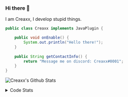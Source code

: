 ### Hi there 👋

I am Creaxx, I develop stupid things. 

```java
public class Creaxx implements JavaPlugin {

    public void onEnable() {
        System.out.println("Hello there!");
    }
    
    public String getContactInfo() {
        return "Message me on discord: Creaxx#0001";
    }
}
```

![Creaxx's Github Stats](https://github-readme-stats.vercel.app/api?username=CreaxxOG&show_icons=true&theme=dark&count_private=true)

<details>
  <summary>Code Stats</summary>

<!--START_SECTION:waka-->
![Code Time](http://img.shields.io/badge/Code%20Time-802%20hrs%2035%20mins-blue)

![Lines of code](https://img.shields.io/badge/From%20Hello%20World%20I%27ve%20Written-70%20Thousand%20lines%20of%20code-blue)

**🐱 My GitHub Data** 

> 🏆 310 Contributions in the Year 2022
 > 
> 📦 226.8 kB Used in GitHub's Storage 
 > 
> 🚫 Not Opted to Hire
 > 
> 📜 3 Public Repositories 
 > 
> 🔑 2 Private Repositories  
 > 
**I'm a Night 🦉** 

```text
🌞 Morning    6 commits      █░░░░░░░░░░░░░░░░░░░░░░░░   4.17% 
🌆 Daytime    53 commits     █████████░░░░░░░░░░░░░░░░   36.81% 
🌃 Evening    71 commits     ████████████░░░░░░░░░░░░░   49.31% 
🌙 Night      14 commits     ██░░░░░░░░░░░░░░░░░░░░░░░   9.72%

```
📅 **I'm Most Productive on Wednesday** 

```text
Monday       21 commits     ███░░░░░░░░░░░░░░░░░░░░░░   14.58% 
Tuesday      32 commits     █████░░░░░░░░░░░░░░░░░░░░   22.22% 
Wednesday    45 commits     ███████░░░░░░░░░░░░░░░░░░   31.25% 
Thursday     6 commits      █░░░░░░░░░░░░░░░░░░░░░░░░   4.17% 
Friday       9 commits      █░░░░░░░░░░░░░░░░░░░░░░░░   6.25% 
Saturday     18 commits     ███░░░░░░░░░░░░░░░░░░░░░░   12.5% 
Sunday       13 commits     ██░░░░░░░░░░░░░░░░░░░░░░░   9.03%

```


📊 **This Week I Spent My Time On** 

```text
💬 Programming Languages: 
Java                     24 hrs 35 mins      ██████████████████████░░░   89.21% 
Kotlin                   2 hrs 11 mins       ██░░░░░░░░░░░░░░░░░░░░░░░   7.94% 
XML                      32 mins             ░░░░░░░░░░░░░░░░░░░░░░░░░   1.98% 
YAML                     8 mins              ░░░░░░░░░░░░░░░░░░░░░░░░░   0.49% 
TypeScript               3 mins              ░░░░░░░░░░░░░░░░░░░░░░░░░   0.24%

🔥 Editors: 
IntelliJ                 27 hrs 33 mins      █████████████████████████   100.0%

```

**I Mostly Code in Java** 

```text
Java                     4 repos             ██████████████░░░░░░░░░░░   57.14% 
EJS                      1 repo              ███░░░░░░░░░░░░░░░░░░░░░░   14.29% 
Kotlin                   1 repo              ███░░░░░░░░░░░░░░░░░░░░░░   14.29% 
Python                   1 repo              ███░░░░░░░░░░░░░░░░░░░░░░   14.29%

```



 Last Updated on 21/08/2022 18:28:19 UTC
<!--END_SECTION:waka-->
</details>

